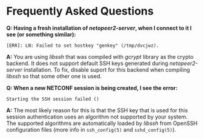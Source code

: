 # Frequently Asked Questions

__Q: Having a fresh installation of *netopeer2-server*, when I connect to it I see (or something similar):__
```
[ERR]: LN: Failed to set hostkey "genkey" (/tmp/dvcjwz).
```

__A:__ You are using *libssh* that was compiled with *gcrypt* library
   as the crypto backend. It does not support default SSH keys generated
   during *netopeer2-server* installation. To fix, disable suport for this
   backend when compiling *libssh* so that some other one is used.

__Q: When a new NETCONF session is being created, I see the error:__
```
Starting the SSH session failed ()
```

__A:__ The most likely reason for this is that the SSH key that is used
   for this session authentication uses an algorithm not supported by
   your system. The supported algorithms are automatically loaded by *libssh*
   from OpenSSH configuration files (more info in `ssh_config(5)` and `sshd_config(5)`).
